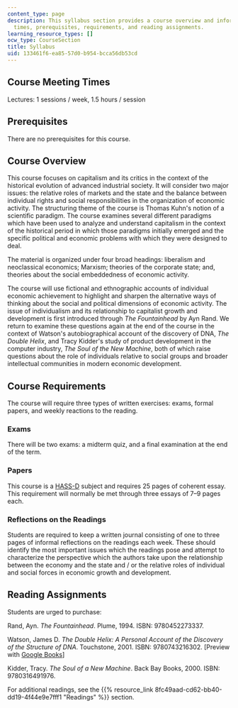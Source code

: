```yaml
---
content_type: page
description: This syllabus section provides a course overview and information on meeting
  times, prerequisites, requirements, and reading assignments.
learning_resource_types: []
ocw_type: CourseSection
title: Syllabus
uid: 133461f6-ea85-57d0-b954-bcca56db53cd
---
```


Course Meeting Times
--------------------

Lectures: 1 sessions / week, 1.5 hours / session

Prerequisites
-------------

There are no prerequisites for this course.

Course Overview
---------------

This course focuses on capitalism and its critics in the context of the historical evolution of advanced industrial society. It will consider two major issues: the relative roles of markets and the state and the balance between individual rights and social responsibilities in the organization of economic activity. The structuring theme of the course is Thomas Kuhn's notion of a scientific paradigm. The course examines several different paradigms which have been used to analyze and understand capitalism in the context of the historical period in which those paradigms initially emerged and the specific political and economic problems with which they were designed to deal.

The material is organized under four broad headings: liberalism and neoclassical economics; Marxism; theories of the corporate state; and, theories about the social embeddedness of economic activity.

The course will use fictional and ethnographic accounts of individual economic achievement to highlight and sharpen the alternative ways of thinking about the social and political dimensions of economic activity. The issue of individualism and its relationship to capitalist growth and development is first introduced through _The Fountainhead_ by Ayn Rand. We return to examine these questions again at the end of the course in the context of Watson's autobiographical account of the discovery of DNA, _The Double Helix_, and Tracy Kidder's study of product development in the computer industry, _The Soul of the New Machine_, both of which raise questions about the role of individuals relative to social groups and broader intellectual communities in modern economic development.

Course Requirements
-------------------

The course will require three types of written exercises: exams, formal papers, and weekly reactions to the reading.

### Exams

There will be two exams: a midterm quiz, and a final examination at the end of the term.

### Papers

This course is a [HASS-D](http://web.mit.edu/hassreq/) subject and requires 25 pages of coherent essay. This requirement will normally be met through three essays of 7–9 pages each.

### Reflections on the Readings

Students are required to keep a written journal consisting of one to three pages of informal reflections on the readings each week. These should identify the most important issues which the readings pose and attempt to characterize the perspective which the authors take upon the relationship between the economy and the state and / or the relative roles of individual and social forces in economic growth and development.

Reading Assignments
-------------------

Students are urged to purchase:

Rand, Ayn. _The Fountainhead_. Plume, 1994. ISBN: 9780452273337.

Watson, James D. _The Double Helix: A Personal Account of the Discovery of the Structure of DNA_. Touchstone, 2001. ISBN: 9780743216302. \[Preview with [Google Books](http://books.google.com/books?id=CESjmRQtfrUC&printsec=frontcover&dq=double+helix+preview&hl=en&sa=X&ei=kT5-U6DuN4fUsATQ-YGABg&ved=0CDYQ6AEwAg#v=onepage&q=double%20helix%20preview&f=false)\]

Kidder, Tracy. _The Soul of a New Machine_. Back Bay Books, 2000. ISBN: 9780316491976.

For additional readings, see the {{% resource_link 8fc49aad-cd62-bb40-dd19-4f44e9e7fff1 "Readings" %}} section.